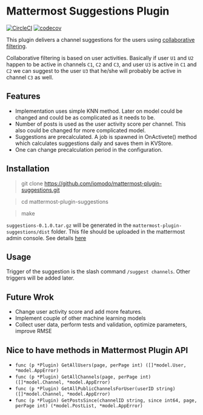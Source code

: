 # Mattermost Suggestions Plugin
[![CircleCI](https://circleci.com/gh/iomodo/mattermost-plugin-suggestions.svg?style=svg)](https://circleci.com/gh/iomodo/mattermost-plugin-suggestions)
[![codecov](https://codecov.io/gh/iomodo/mattermost-plugin-suggestions/branch/master/graph/badge.svg)](https://codecov.io/gh/iomodo/mattermost-plugin-suggestions)

This plugin delivers a channel suggestions for the users using [collaborative filtering](https://en.wikipedia.org/wiki/Collaborative_filtering).

Collaborative filtering is based on user activities. Basically if user `U1` and `U2` happen to be active in channels `C1`, `C2` and `C3`, and user `U3` is active in `C1` and `C2` we can suggest to the user `U3` that he/she will probably be active in channel `C3` as well.

## Features
* Implementation uses simple KNN method. Later on model could be changed and could be as complicated as it needs to be.
* Number of posts is used as the user activity score per channel. This also could be changed for more complicated model.
* Suggestions are precalculated. A job is spawned in OnActivete() method which calculates suggestions daily and saves them in KVStore.
* One can change precalculation period in the configuration.

## Installation
> git clone https://github.com/iomodo/mattermost-plugin-suggestions.git

> cd mattermost-plugin-suggestions

> make

`suggestions-0.1.0.tar.gz` will be generated in the `mattermost-plugin-suggestions/dist` folder. This file should be uploaded in the mattermost admin console. See details [here](https://docs.mattermost.com/administration/plugins.html#plugin-uploads)

## Usage
Trigger of the suggestion is the slash command `/suggest channels`. Other triggers will be added later.

## Future Wrok
* Change user activity score and add more features.
* Implement couple of other machine learning models
* Collect user data, perform tests and validation, optimize parameters, improve RMSE

## Nice to have methods in Mattermost Plugin API
* `func (p *Plugin) GetAllUsers(page, perPage int) ([]*model.User, *model.AppError)`
* `func (p *Plugin) GetAllChannels(page, perPage int) ([]*model.Channel, *model.AppError)`
* `func (p *Plugin) GetAllPublicChannelsForUser(userID string) ([]*model.Channel, *model.AppError)`
* `func (p *Plugin) GetPostsSince(channelID string, since int64, page, perPage int) (*model.PostList, *model.AppError)`

